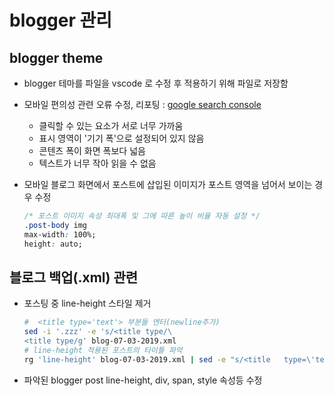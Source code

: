 # blogger 관리

## blogger theme

- blogger 테마를 파일을 vscode 로 수정 후 적용하기 위해 파일로 저장함
- 모바일 편의성 관련 오류 수정, 리포팅 : [google search console](https://search.google.com/search-console/?resource_id=sc-domain:yoonbh2714.blogspot.com)
  - 클릭할 수 있는 요소가 서로 너무 가까움
  - 표시 영역이 '기기 폭'으로 설정되어 있지 않음
  - 콘텐츠 폭이 화면 폭보다 넓음
  - 텍스트가 너무 작아 읽을 수 없음

- 모바일 블로그 화면에서 포스트에 삽입된 이미지가 포스트 영역을 넘어서 보이는 경우 수정

  ```css
  /* 포스트 이미지 속성 최대폭 및 그에 따른 높이 비율 자동 설정 */
  .post-body img
  max-width: 100%;
  height: auto;
  ```

## 블로그 백업(.xml) 관련

- 포스팅 중 line-height 스타일 제거

  ```bash
  #  <title type='text'> 부분들 엔터(newline추가)
  sed -i '.zzz' -e 's/<title type/\
  <title type/g' blog-07-03-2019.xml
  # line-height 적용된 포스트의 타이틀 파악
  rg 'line-height' blog-07-03-2019.xml | sed -e "s/<title   type=\'text\'>//g" -e "s/<\/title>.*//"
  ```

- 파악된 blogger post line-height, div, span, style 속성등 수정
